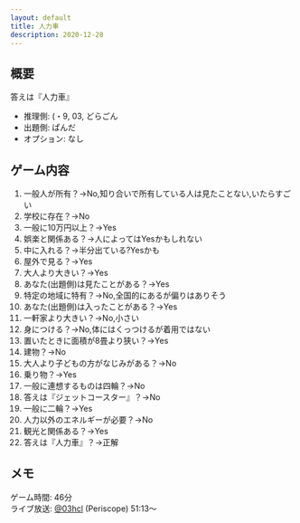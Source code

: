 ```yaml
---
layout: default
title: 人力車
description: 2020-12-28
---
```


## 概要

答えは『人力車』

- 推理側: (・9, 03, どらごん
- 出題側: ぱんだ
- オプション: なし

## ゲーム内容

1. 一般人が所有？→No,知り合いで所有している人は見たことない,いたらすごい
2. 学校に存在？→No
3. 一般に10万円以上？→Yes
4. 娯楽と関係ある？→人によってはYesかもしれない
5. 中に入れる？→半分出ている?Yesかも
6. 屋外で見る？→Yes
7. 大人より大きい？→Yes
8. あなた(出題側)は見たことがある？→Yes
9. 特定の地域に特有？→No,全国的にあるが偏りはありそう
10. あなた(出題側)は入ったことがある？→Yes
11. 一軒家より大きい？→No,小さい
12. 身につける？→No,体にはくっつけるが着用ではない
13. 置いたときに面積が8畳より狭い？→Yes
14. 建物？→No
15. 大人より子どもの方がなじみがある？→No
16. 乗り物？→Yes
17. 一般に連想するものは四輪？→No
18. 答えは『ジェットコースター』？→No
19. 一般に二輪？→Yes
20. 人力以外のエネルギーが必要？→No
21. 観光と関係ある？→Yes
22. 答えは『人力車』？→正解

## メモ

ゲーム時間: 46分  
ライブ放送: [@03hcl](https://www.periscope.tv/03hcl/1yNGaWlvEPdxj?t=51m13s) (Periscope) 51:13～
